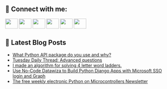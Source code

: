 ## 🔎 Connect with me:
[<img height="32" width="40" src="https://cdn.jsdelivr.net/npm/simple-icons@v5/icons/telegram.svg" />](https://t.me/bullbesh)
[<img height="32" width="40" src="https://cdn.jsdelivr.net/npm/simple-icons@v5/icons/vk.svg" />](https://vk.com/bullbesh)
[<img height="32" width="40" src="https://cdn.jsdelivr.net/npm/simple-icons@v5/icons/twitter.svg" />](https://twitter.com/bullbesh1)
[<img height="32" width="40" src="https://cdn.jsdelivr.net/npm/simple-icons@v5/icons/instagram.svg" />](https://www.instagram.com/bullbesh)
[<img height="32" width="40" src="https://cdn.jsdelivr.net/npm/simple-icons@v5/icons/reddit.svg" />](https://www.reddit.com/user/bullbesh)
[<img height="32" width="40" src="https://cdn.jsdelivr.net/npm/simple-icons@v5/icons/youtube.svg" />](https://www.youtube.com/channel/UCtfjRs6uzgq5mfm8S06WTcg)

## 📕 Latest Blog Posts
<!-- BLOG-POST-LIST:START -->
- [What Python API package do you use and why?](https://www.reddit.com/r/Python/comments/vmdbjc/what_python_api_package_do_you_use_and_why/)
- [Tuesday Daily Thread: Advanced questions](https://www.reddit.com/r/Python/comments/vm987h/tuesday_daily_thread_advanced_questions/)
- [I made an algorithm for solving 4 letter word ladders.](https://www.reddit.com/r/Python/comments/vm893u/i_made_an_algorithm_for_solving_4_letter_word/)
- [Use No-Code Datawiza to Build Python Django Apps with Microsoft SSO login and Graph](https://www.reddit.com/r/Python/comments/vm6c9a/use_nocode_datawiza_to_build_python_django_apps/)
- [The free weekly electronic Python on Microcontrollers Newsletter](https://www.reddit.com/r/Python/comments/vm69z5/the_free_weekly_electronic_python_on/)
<!-- BLOG-POST-LIST:END -->
